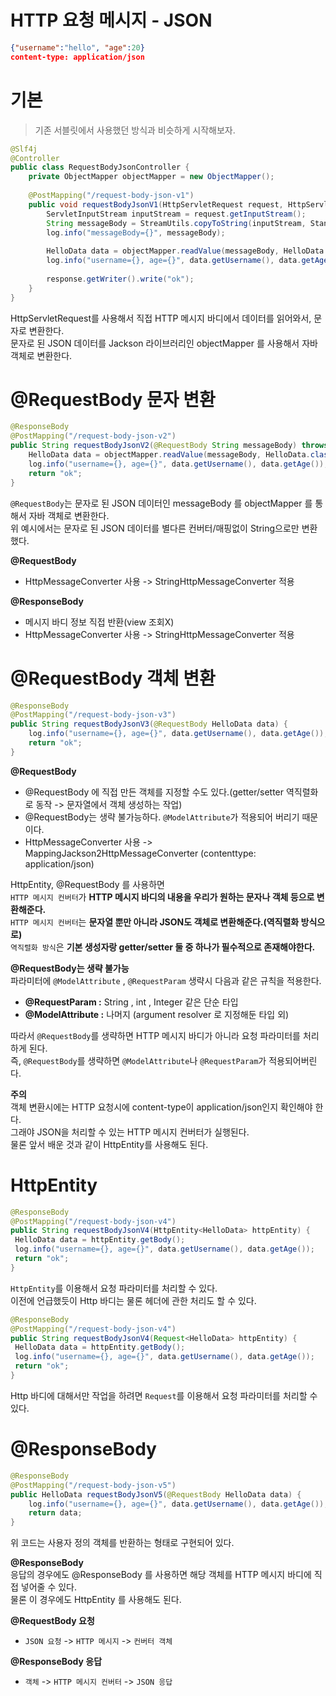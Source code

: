HTTP 요청 메시지 - JSON 
========================   
```json
{"username":"hello", "age":20}
content-type: application/json
```

# 기본 
> 기존 서블릿에서 사용했던 방식과 비슷하게 시작해보자.

```java
@Slf4j
@Controller
public class RequestBodyJsonController {
    private ObjectMapper objectMapper = new ObjectMapper();
    
    @PostMapping("/request-body-json-v1")
    public void requestBodyJsonV1(HttpServletRequest request, HttpServletResponse response) throws IOException {
        ServletInputStream inputStream = request.getInputStream();
        String messageBody = StreamUtils.copyToString(inputStream, StandardCharsets.UTF_8);
        log.info("messageBody={}", messageBody);
        
        HelloData data = objectMapper.readValue(messageBody, HelloData.class);
        log.info("username={}, age={}", data.getUsername(), data.getAge());
        
        response.getWriter().write("ok");
    }
}
```
HttpServletRequest를 사용해서 직접 HTTP 메시지 바디에서 데이터를 읽어와서, 문자로 변환한다.    
문자로 된 JSON 데이터를 Jackson 라이브러리인 objectMapper 를 사용해서 자바 객체로 변환한다.

# @RequestBody 문자 변환
```java
@ResponseBody
@PostMapping("/request-body-json-v2")
public String requestBodyJsonV2(@RequestBody String messageBody) throws IOException {
    HelloData data = objectMapper.readValue(messageBody, HelloData.class);
    log.info("username={}, age={}", data.getUsername(), data.getAge());
    return "ok";
}
```
`@RequestBody`는 문자로 된 JSON 데이터인 messageBody 를 objectMapper 를 통해서 자바 객체로 변환한다.    
위 예시에서는 문자로 된 JSON 데이터를 별다른 컨버터/매핑없이 String으로만 변환했다.          
      
**@RequestBody**     
* HttpMessageConverter 사용 -> StringHttpMessageConverter 적용     
      
**@ResponseBody**
* 메시지 바디 정보 직접 반환(view 조회X)    
* HttpMessageConverter 사용 -> StringHttpMessageConverter 적용    
       
# @RequestBody 객체 변환
```java
@ResponseBody
@PostMapping("/request-body-json-v3")
public String requestBodyJsonV3(@RequestBody HelloData data) {
    log.info("username={}, age={}", data.getUsername(), data.getAge());
    return "ok";
}
```
  
**@RequestBody**           
* @RequestBody 에 직접 만든 객체를 지정할 수도 있다.(getter/setter 역직렬화로 동작 -> 문자열에서 객체 생성하는 작업)               
* @RequestBody는 생략 불가능하다. `@ModelAttribute`가 적용되어 버리기 때문이다.           
* HttpMessageConverter 사용 -> MappingJackson2HttpMessageConverter (contenttype: application/json)        
   
HttpEntity, @RequestBody 를 사용하면      
`HTTP 메시지 컨버터`가 **HTTP 메시지 바디의 내용을 우리가 원하는 문자나 객체 등으로 변환해준다.**        
`HTTP 메시지 컨버터`는 **문자열 뿐만 아니라 JSON도 객체로 변환해준다.(역직렬화 방식으로)**        
`역직렬화 방식`은 **기본 생성자랑 getter/setter 둘 중 하나가 필수적으로 존재해야한다.**      
     
**@RequestBody는 생략 불가능**             
파라미터에 `@ModelAttribute` , `@RequestParam` 생략시 다음과 같은 규칙을 적용한다.     
     
* **@RequestParam :** String , int , Integer 같은 단순 타입   
* **@ModelAttribute :** 나머지 (argument resolver 로 지정해둔 타입 외)    
    
따라서 `@RequestBody`를 생략하면 HTTP 메시지 바디가 아니라 요청 파라미터를 처리하게 된다.       
즉, `@RequestBody`를 생략하면 `@ModelAttribute`나 `@RequestParam`가 적용되어버린다.        
       
**주의**   
객체 변환시에는 HTTP 요청시에 content-type이 application/json인지 확인해야 한다.     
그래야 JSON을 처리할 수 있는 HTTP 메시지 컨버터가 실행된다.            
물론 앞서 배운 것과 같이 HttpEntity를 사용해도 된다.            
  
# HttpEntity
```java
@ResponseBody
@PostMapping("/request-body-json-v4")
public String requestBodyJsonV4(HttpEntity<HelloData> httpEntity) {
 HelloData data = httpEntity.getBody();
 log.info("username={}, age={}", data.getUsername(), data.getAge());
 return "ok";
}
```   
`HttpEntity`를 이용해서 요청 파라미터를 처리할 수 있다.        
이전에 언급했듯이 Http 바디는 물론 헤더에 관한 처리도 할 수 있다.      

```java
@ResponseBody
@PostMapping("/request-body-json-v4")
public String requestBodyJsonV4(Request<HelloData> httpEntity) {
 HelloData data = httpEntity.getBody();
 log.info("username={}, age={}", data.getUsername(), data.getAge());
 return "ok";
}
```   
Http 바디에 대해서만 작업을 하려면 `Request`를 이용해서 요청 파라미터를 처리할 수 있다.        
             
# @ResponseBody     
```java
@ResponseBody
@PostMapping("/request-body-json-v5")
public HelloData requestBodyJsonV5(@RequestBody HelloData data) {
    log.info("username={}, age={}", data.getUsername(), data.getAge());
    return data;
}
```      
위 코드는 사용자 정의 객체를 반환하는 형태로 구현되어 있다.    
     
**@ResponseBody**     
응답의 경우에도 @ResponseBody 를 사용하면 해당 객체를 HTTP 메시지 바디에 직접 넣어줄 수 있다.    
물론 이 경우에도 HttpEntity 를 사용해도 된다.   
   
**@RequestBody 요청**
* `JSON 요청` -> `HTTP 메시지` -> `컨버터 객체`
    
**@ResponseBody 응답**
* `객체` -> `HTTP 메시지 컨버터` -> `JSON 응답`
 
